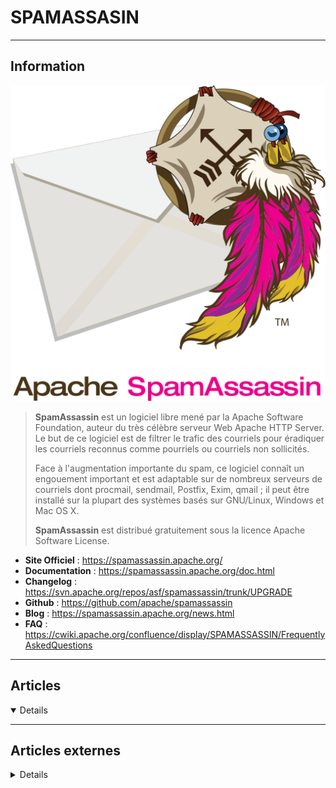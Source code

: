 # SPAMASSASIN
----

## <i class="fa-solid fa-hashtag"></i> Information

![Logo](../../_media/apps/spamassassin/spamassassin_logo.svg ':size=250 :no-zoom')


> <i class="fa-solid fa-quote-left"></i> **SpamAssassin** est un logiciel libre mené par la Apache Software Foundation, auteur du très célèbre serveur Web Apache HTTP Server. Le but de ce logiciel est de filtrer le trafic des courriels pour éradiquer les courriels reconnus comme pourriels ou courriels non sollicités.
>
> Face à l'augmentation importante du spam, ce logiciel connaît un engouement important et est adaptable sur de nombreux serveurs de courriels dont procmail, sendmail, Postfix, Exim, qmail ; il peut être installé sur la plupart des systèmes basés sur GNU/Linux, Windows et Mac OS X.
>
> **SpamAssassin** est distribué gratuitement sous la licence Apache Software License. <i class="fa-solid fa-quote-left fa-rotate-180"></i>


- <i class="fa-solid fa-globe"></i> **Site Officiel** : https://spamassassin.apache.org/
- <i class="fa-solid fa-book"></i> **Documentation** : https://spamassassin.apache.org/doc.html
- <i class="fa-solid fa-file-circle-question"></i> **Changelog** : https://svn.apache.org/repos/asf/spamassassin/trunk/UPGRADE
- <i class="fa-brands fa-github"></i> **Github** : https://github.com/apache/spamassassin
- <i class="fab fa-blogger-b"></i> **Blog** : https://spamassassin.apache.org/news.html
- <i class="far fa-question-circle"></i> **FAQ** : https://cwiki.apache.org/confluence/display/SPAMASSASSIN/FrequentlyAskedQuestions

---

## <i class="fa-regular fa-newspaper"></i> Articles

<details open>

</details>

---

## <i class="fa-solid fa-glasses"></i> Articles externes

<details>

- [Filtrer les spams avec SpamAssassin sous Rocky Linux 8](https://blog.microlinux.fr/spamassassin-rocky-linux-8/)
- [Howto SpamAssassin](https://wiki.evolix.org/HowtoSpamAssassin)
- [Installation et configuration de SpamAssassin](https://www.pycolore.fr/debian/serveur-mail/spamassassin.html)
- [Lutte anti spam et anti virus](https://www.funix.org/fr/linux/filtrermail.htm)
- [Spam-Fighting Tricks](https://codesorcery.net/old/docs/spamtricks.html)
- [SpamAssasin Tips](https://spamtips.org/)
- [Spamassasin](https://www.unix-experience.fr/system/mails/spamassassin/)
- [SpamAssassin, mode d'emploi](https://www.zdnet.fr/actualites/spamassassin-mode-d-emploi-39171310.htm)
- [SpamAssassin](https://faq.o2switch.fr/hebergement-mutualise/tutoriels-cpanel/spam-assassin)
- [SpamAssassin](https://lea-linux.org/documentations/SpamAssassin)
- [SpamAssassin](https://linuxpedia.fr/doku.php/util/spamassassin)
- [Vérifiez le niveau de SPAM de vos emails avec SpamAssassin](https://codedesign.fr/tutorial/spamassassin-tester-vos-emails/)
- https://cwiki.apache.org/confluence/display/SPAMASSASSIN/


</details>